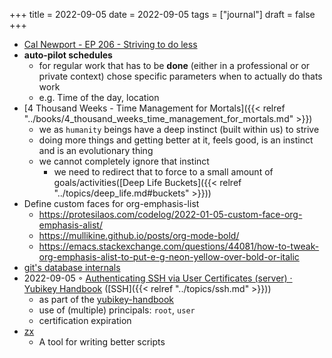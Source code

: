 +++
title = 2022-09-05
date = 2022-09-05
tags = ["journal"]
draft = false
+++

-   [Cal Newport - EP 206 - Striving to do less](https://player.fm/1BRJfYU)
-   **auto-pilot schedules**
    -   for regular work that has to be **done** (either in a professional or or private context) chose specific parameters when to actually do thats work
    -   e.g. Time of the day, location
-   [4 Thousand Weeks - Time Management for Mortals]({{< relref "../books/4_thousand_weeks_time_management_for_mortals.md" >}})
    -   we as `humanity` beings have a deep instinct (built within us) to strive
    -   doing more things and getting better at it, feels good, is an instinct and is an evolutionary thing
    -   we cannot completely ignore that instinct
        -   we need to redirect that to force to a small amount of goals/activities([Deep Life Buckets]({{< relref "../topics/deep_life.md#buckets" >}}))
-   Define custom faces for org-emphasis-list
    -   <https://protesilaos.com/codelog/2022-01-05-custom-face-org-emphasis-alist/>
    -   <https://mullikine.github.io/posts/org-mode-bold/>
    -   <https://emacs.stackexchange.com/questions/44081/how-to-tweak-org-emphasis-alist-to-put-e-g-neon-yellow-over-bold-or-italic>
-   [git's database internals](https://github.blog/2022-09-02-gits-database-internals-v-scalability/)
-   2022-09-05 ◦ [Authenticating SSH via User Certificates (server) · Yubikey Handbook](https://ruimarinho.gitbooks.io/yubikey-handbook/content/ssh/authenticating-ssh-via-user-certificates-server/)  ([SSH]({{< relref "../topics/ssh.md" >}}))
    -   as part of the [yubikey-handbook](https://ruimarinho.gitbooks.io/yubikey-handbook/content/)
    -   use of (multiple) principals: `root`, `user`
    -   certification expiration
-   [zx](https://github.com/google/zx)
    -   A tool for writing better scripts
